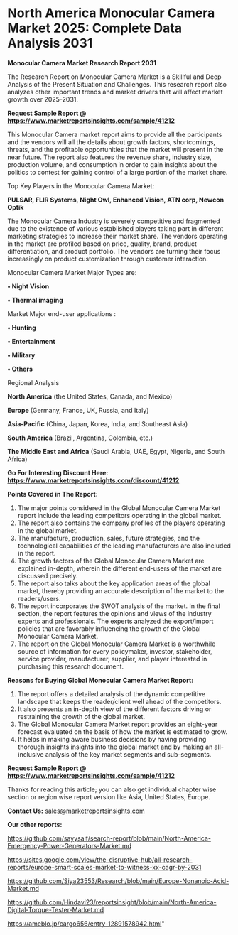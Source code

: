 # North America Monocular Camera Market 2025: Complete Data Analysis 2031

<strong>Monocular Camera Market Research Report 2031</strong>

The Research Report on Monocular Camera Market is a Skillful and Deep Analysis of the Present Situation and Challenges. This research report also analyzes other important trends and market drivers that will affect market growth over 2025-2031.

<strong>Request Sample Report @ <a href=https://www.marketreportsinsights.com/sample/41212>https://www.marketreportsinsights.com/sample/41212</a></strong>

This Monocular Camera market report aims to provide all the participants and the vendors will all the details about growth factors, shortcomings, threats, and the profitable opportunities that the market will present in the near future. The report also features the revenue share, industry size, production volume, and consumption in order to gain insights about the politics to contest for gaining control of a large portion of the market share.

Top Key Players in the Monocular Camera Market:

<strong>PULSAR, FLIR Systems, Night Owl, Enhanced Vision, ATN corp, Newcon Optik</strong>

The Monocular Camera Industry is severely competitive and fragmented due to the existence of various established players taking part in different marketing strategies to increase their market share. The vendors operating in the market are profiled based on price, quality, brand, product differentiation, and product portfolio. The vendors are turning their focus increasingly on product customization through customer interaction.

Monocular Camera Market Major Types are:

<strong>•  Night Vision

•  Thermal imaging</strong>

Market Major end-user applications :

<strong>•  Hunting

•  Entertainment

•  Military

•  Others</strong>

Regional Analysis

</u><strong><b>North America</b></strong> (the United States, Canada, and Mexico)

<strong><b>Europe </b></strong>(Germany, France, UK, Russia, and Italy)

<strong><b>Asia-Pacific</b></strong> (China, Japan, Korea, India, and Southeast Asia)

<strong><b>South America</b></strong> (Brazil, Argentina, Colombia, etc.)

<strong><b>The Middle East and Africa</b></strong> (Saudi Arabia, UAE, Egypt, Nigeria, and South Africa)

<strong>Go For Interesting Discount Here: <a href=https://www.marketreportsinsights.com/discount/41212>https://www.marketreportsinsights.com/discount/41212</a></strong>

<strong>Points Covered in The Report:</strong>
<ol>
  <li>The major points considered in the Global Monocular Camera Market report include the leading competitors operating in the global market.</li>
  <li>The report also contains the company profiles of the players operating in the global market.</li>
  <li>The manufacture, production, sales, future strategies, and the technological capabilities of the leading manufacturers are also included in the report.</li>
  <li>The growth factors of the Global Monocular Camera Market are explained in-depth, wherein the different end-users of the market are discussed precisely.</li>
  <li>The report also talks about the key application areas of the global market, thereby providing an accurate description of the market to the readers/users.</li>
  <li>The report incorporates the SWOT analysis of the market. In the final section, the report features the opinions and views of the industry experts and professionals. The experts analyzed the export/import policies that are favorably influencing the growth of the Global Monocular Camera Market.</li>
  <li>The report on the Global Monocular Camera Market is a worthwhile source of information for every policymaker, investor, stakeholder, service provider, manufacturer, supplier, and player interested in purchasing this research document.</li>
</ol>
<strong>Reasons for Buying Global Monocular Camera Market Report:</strong>

<ol>
  <li>The report offers a detailed analysis of the dynamic competitive landscape that keeps the reader/client well ahead of the competitors.</li>
  <li>It also presents an in-depth view of the different factors driving or restraining the growth of the global market.</li>
  <li>The Global Monocular Camera Market report provides an eight-year forecast evaluated on the basis of how the market is estimated to grow.</li>
  <li>It helps in making aware business decisions by having providing thorough insights insights into the global market and by making an all-inclusive analysis of the key market segments and sub-segments.</li>
</ol>
<strong>Request Sample Report @ <a href=https://www.marketreportsinsights.com/sample/41212>https://www.marketreportsinsights.com/sample/41212</a></strong>


Thanks for reading this article; you can also get individual chapter wise section or region wise report version like Asia, United States, Europe.

<strong>Contact Us:</strong>
sales@marketreportsinsights.com

<strong>Our other reports:</strong>

<a href=https://github.com/sayysaif/search-report/blob/main/North-America-Emergency-Power-Generators-Market.md>https://github.com/sayysaif/search-report/blob/main/North-America-Emergency-Power-Generators-Market.md</a>

<a href=https://sites.google.com/view/the-disruptive-hub/all-research-reports/europe-smart-scales-market-to-witness-xx-cagr-by-2031>https://sites.google.com/view/the-disruptive-hub/all-research-reports/europe-smart-scales-market-to-witness-xx-cagr-by-2031</a>

<a href=https://github.com/Siya23553/Research/blob/main/Europe-Nonanoic-Acid-Market.md>https://github.com/Siya23553/Research/blob/main/Europe-Nonanoic-Acid-Market.md</a>

<a href=https://github.com/Hindavi23/reportsinsight/blob/main/North-America-Digital-Torque-Tester-Market.md>https://github.com/Hindavi23/reportsinsight/blob/main/North-America-Digital-Torque-Tester-Market.md</a>

<a href=https://ameblo.jp/cargo656/entry-12891578942.html>https://ameblo.jp/cargo656/entry-12891578942.html</a>"
